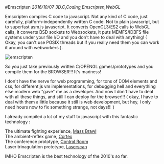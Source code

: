 #Emscripten
_2016/10/07 3D,C,Coding,Emscripten,WebGL_

Emscripten compiles C code to javascript. Not any kind of C code, just carefully, platform-independently written C code. Not to plain javascript, but to superfast asm.js javascript. It converts OpenGL3/ES2 calls to WebGL calls, it converts BSD sockets to Websockets, it puts MEMFS/IDBFS file systems under your file I/O and you don't have to deal with anything! ( Okay, you can't use POSIX threads but if you really need them you can work it around with webworkers ).

![emscripten](/images/blog/2016/10/20161007_emscripten.png)

So you just take previously written C/OPENGL games/prototypes and you compile them for the BROWSER!!! It's madness!

I don't have the nerve for web programming, for tons of DOM elements and css, for different js vm implementations, for debugging hell and everything else modern web "gave" me as a developer. And now I don't have to deal with all these things, and still I can deploy for the browser!!! ( okay, I have to deal with them a little because it still is web development, but hey, I only need hours now to fix something strange, not days!!! )

I already compiled a lot of my stuff to javascript with this fantastic technology :

The ultimate fighting experience, [Mass Brawl](/downloads/brawl/index.html)  
The ambient-reflex game, [Cortex](/downloads/cortex/index.html)  
The conference prototype, [Control Room](/downloads/controlroom/index.html)  
Laser trinagulation prototype, [Laserscan](/downloads/laserscan/index.html)  

IMHO Emscripten is the best technology of the 2010's so far.